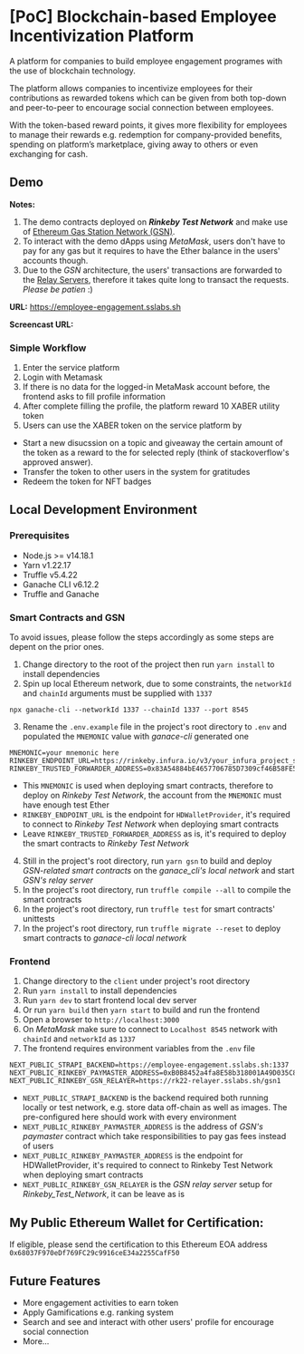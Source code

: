 # [PoC] Blockchain-based Employee Incentivization Platform

A platform for companies to build employee engagement programes with the use of blockchain technology. 

The platform allows companies to incentivize employees for their contributions as rewarded tokens which can be given from both top-down and peer-to-peer to encourage social connection between employees.

With the token-based reward points, it gives more flexibility for employees to manage their rewards e.g. redemption for company-provided benefits, spending on platform’s marketplace, giving away to others or even exchanging for cash.

## Demo

**Notes:**

1. The demo contracts deployed on **_Rinkeby Test Network_** and make use of <a href="https://docs.opengsn.org/contracts/addresses.html#gsn-deployment-addresses" target="_blank">Ethereum Gas Station Network (GSN)</a>.
2. To interact with the demo dApps using _MetaMask_, users don't have to pay for any gas but it requires to have the Ether balance in the users' accounts though.
3. Due to the _GSN_ architecture, the users' transactions are forwarded to the <a href="https://relays.opengsn.org/" target="_blank">Relay Servers</a>, therefore it takes quite long to transact the requests. _Please be patien_ :)

**URL:** https://employee-engagement.sslabs.sh

**Screencast URL:** 

### Simple Workflow
1. Enter the service platform
2. Login with Metamask
3. If there is no data for the logged-in MetaMask account before, the frontend asks to fill profile information
4. After complete filling the profile, the platform reward 10 XABER utility token
5. Users can use the XABER token on the service platform by   
- Start a new disucssion on a topic and giveaway the certain amount of the token as a reward to the for selected reply (think of stackoverflow's approved answer).
- Transfer the token to other users in the system for gratitudes
- Redeem the token for NFT badges 

## Local Development Environment

### Prerequisites

- Node.js >= v14.18.1
- Yarn v1.22.17
- Truffle v5.4.22
- Ganache CLI v6.12.2
- Truffle and Ganache

### Smart Contracts and GSN

To avoid issues, please follow the steps accordingly as some steps are depent on the prior ones.

1. Change directory to the root of the project then run `yarn install` to install dependencies
2. Spin up local Ethereum network, due to some constraints, the `networkId` and `chainId` arguments must be supplied with `1337`
```
npx ganache-cli --networkId 1337 --chainId 1337 --port 8545
```
3. Rename the `.env.example` file in the project's root directory to `.env` and populated the `MNEMONIC` value with _ganace-cli_ generated one
```
MNEMONIC=your mnemonic here
RINKEBY_ENDPOINT_URL=https://rinkeby.infura.io/v3/your_infura_project_secret_here
RINKEBY_TRUSTED_FORWARDER_ADDRESS=0x83A54884bE4657706785D7309cf46B58FE5f6e8a
```
- This `MNEMONIC` is used when deploying smart contracts, therefore to deploy on _Rinkeby Test Network_, the account from the `MNEMONIC` must have enough test Ether
- `RINKEBY_ENDPOINT_URL` is the endpoint for `HDWalletProvider`, it's required to connect to _Rinkeby Test Network_ when deploying smart contracts
- Leave `RINKEBY_TRUSTED_FORWARDER_ADDRESS` as is, it's required to deploy the smart contracts to _Rinkeby Test Network_

4. Still in the project's root directory, run `yarn gsn` to build and deploy _GSN-related smart contracts_ on the _ganace_cli's local network_ and start _GSN's relay server_
5. In the project's root directory, run `truffle compile --all` to compile the smart contracts
6. In the project's root directory, run `truffle test` for smart contracts' unittests
7. In the project's root directory, run `truffle migrate --reset` to deploy smart contracts to  _ganace-cli local network_

### Frontend

1. Change directory to the `client` under project's root directory
2. Run `yarn install` to install dependencies
3. Run `yarn dev` to start frontend local dev server
4. Or run `yarn build` then `yarn start` to build and run the frontend
5. Open a browser to `http://localhost:3000`
6. On _MetaMask_ make sure to connect to `Localhost 8545` network with `chainId` and `networkId` as `1337`
7. The frontend requires environment variables from the `.env` file
```
NEXT_PUBLIC_STRAPI_BACKEND=https://employee-engagement.sslabs.sh:1337
NEXT_PUBLIC_RINKEBY_PAYMASTER_ADDRESS=0xB0B8452a4fa8E58b318001A49D035C8689FaB083
NEXT_PUBLIC_RINKEBY_GSN_RELAYER=https://rk22-relayer​.sslabs​.sh/gsn1
```
- `NEXT_PUBLIC_STRAPI_BACKEND` is the backend required both running locally or test network, e.g. store data off-chain as well as images. The pre-configured here should work with every environment
- `NEXT_PUBLIC_RINKEBY_PAYMASTER_ADDRESS` is the address of _GSN's paymaster_ contract which take responsibilities to pay gas fees instead of users
- `NEXT_PUBLIC_RINKEBY_PAYMASTER_ADDRESS` is the endpoint for HDWalletProvider, it's required to connect to Rinkeby Test Network when deploying smart contracts
- `NEXT_PUBLIC_RINKEBY_GSN_RELAYER` is the _GSN relay server_ setup for _Rinkeby_Test_Network_, it can be leave as is

## My Public Ethereum Wallet for Certification:

If eligible, please send the certification to this Ethereum EOA address 
```0x68037F970eDf769FC29c9916ceE34a2255CafF50```

## Future Features

- More engagement activities to earn token
- Apply Gamifications e.g. ranking system
- Search and see and interact with other users' profile for encourage social connection
- More... 